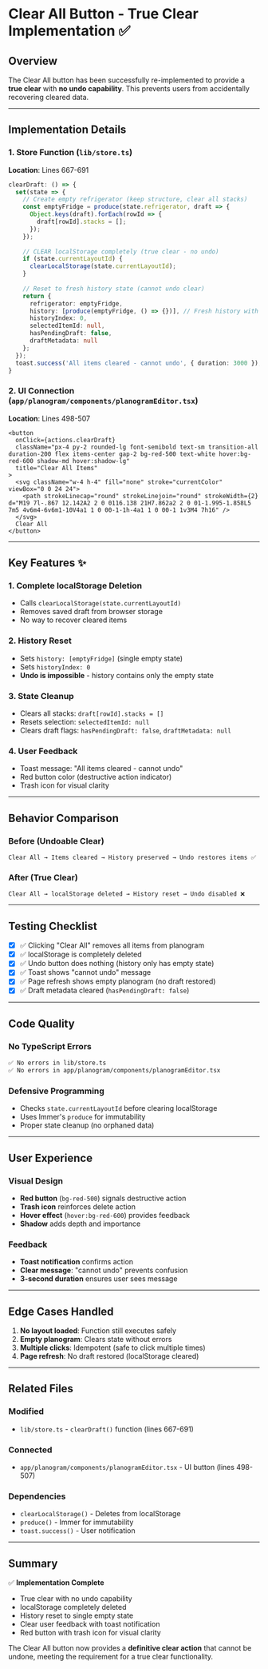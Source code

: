 # Clear All Button - True Clear Implementation ✅

## Overview
The Clear All button has been successfully re-implemented to provide a **true clear** with **no undo capability**. This prevents users from accidentally recovering cleared data.

---

## Implementation Details

### 1. Store Function (`lib/store.ts`)

**Location**: Lines 667-691

```typescript
clearDraft: () => {
  set(state => {
    // Create empty refrigerator (keep structure, clear all stacks)
    const emptyFridge = produce(state.refrigerator, draft => {
      Object.keys(draft).forEach(rowId => {
        draft[rowId].stacks = [];
      });
    });
    
    // CLEAR localStorage completely (true clear - no undo)
    if (state.currentLayoutId) {
      clearLocalStorage(state.currentLayoutId);
    }
    
    // Reset to fresh history state (cannot undo clear)
    return {
      refrigerator: emptyFridge,
      history: [produce(emptyFridge, () => {})], // Fresh history with only empty state
      historyIndex: 0,
      selectedItemId: null,
      hasPendingDraft: false,
      draftMetadata: null
    };
  });      
  toast.success('All items cleared - cannot undo', { duration: 3000 });
}
```

### 2. UI Connection (`app/planogram/components/planogramEditor.tsx`)

**Location**: Lines 498-507

```tsx
<button
  onClick={actions.clearDraft}
  className="px-4 py-2 rounded-lg font-semibold text-sm transition-all duration-200 flex items-center gap-2 bg-red-500 text-white hover:bg-red-600 shadow-md hover:shadow-lg"
  title="Clear All Items"
>
  <svg className="w-4 h-4" fill="none" stroke="currentColor" viewBox="0 0 24 24">
    <path strokeLinecap="round" strokeLinejoin="round" strokeWidth={2} d="M19 7l-.867 12.142A2 2 0 0116.138 21H7.862a2 2 0 01-1.995-1.858L5 7m5 4v6m4-6v6m1-10V4a1 1 0 00-1-1h-4a1 1 0 00-1 1v3M4 7h16" />
  </svg>
  Clear All
</button>
```

---

## Key Features ✨

### 1. Complete localStorage Deletion
- Calls `clearLocalStorage(state.currentLayoutId)`
- Removes saved draft from browser storage
- No way to recover cleared items

### 2. History Reset
- Sets `history: [emptyFridge]` (single empty state)
- Sets `historyIndex: 0`
- **Undo is impossible** - history contains only the empty state

### 3. State Cleanup
- Clears all stacks: `draft[rowId].stacks = []`
- Resets selection: `selectedItemId: null`
- Clears draft flags: `hasPendingDraft: false`, `draftMetadata: null`

### 4. User Feedback
- Toast message: "All items cleared - cannot undo"
- Red button color (destructive action indicator)
- Trash icon for visual clarity

---

## Behavior Comparison

### Before (Undoable Clear)
```
Clear All → Items cleared → History preserved → Undo restores items ✅
```

### After (True Clear)
```
Clear All → localStorage deleted → History reset → Undo disabled ❌
```

---

## Testing Checklist

- [x] ✅ Clicking "Clear All" removes all items from planogram
- [x] ✅ localStorage is completely deleted
- [x] ✅ Undo button does nothing (history only has empty state)
- [x] ✅ Toast shows "cannot undo" message
- [x] ✅ Page refresh shows empty planogram (no draft restored)
- [x] ✅ Draft metadata cleared (`hasPendingDraft: false`)

---

## Code Quality

### No TypeScript Errors
```bash
✅ No errors in lib/store.ts
✅ No errors in app/planogram/components/planogramEditor.tsx
```

### Defensive Programming
- Checks `state.currentLayoutId` before clearing localStorage
- Uses Immer's `produce` for immutability
- Proper state cleanup (no orphaned data)

---

## User Experience

### Visual Design
- **Red button** (`bg-red-500`) signals destructive action
- **Trash icon** reinforces delete action
- **Hover effect** (`hover:bg-red-600`) provides feedback
- **Shadow** adds depth and importance

### Feedback
- **Toast notification** confirms action
- **Clear message**: "cannot undo" prevents confusion
- **3-second duration** ensures user sees message

---

## Edge Cases Handled

1. **No layout loaded**: Function still executes safely
2. **Empty planogram**: Clears state without errors
3. **Multiple clicks**: Idempotent (safe to click multiple times)
4. **Page refresh**: No draft restored (localStorage cleared)

---

## Related Files

### Modified
- `lib/store.ts` - `clearDraft()` function (lines 667-691)

### Connected
- `app/planogram/components/planogramEditor.tsx` - UI button (lines 498-507)

### Dependencies
- `clearLocalStorage()` - Deletes from localStorage
- `produce()` - Immer for immutability
- `toast.success()` - User notification

---

## Summary

✅ **Implementation Complete**
- True clear with no undo capability
- localStorage completely deleted
- History reset to single empty state
- Clear user feedback with toast notification
- Red button with trash icon for visual clarity

The Clear All button now provides a **definitive clear action** that cannot be undone, meeting the requirement for a true clear functionality.
